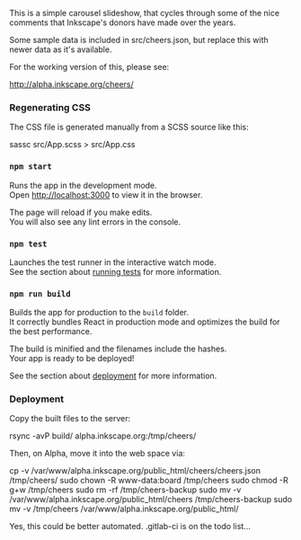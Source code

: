 This is a simple carousel slideshow, that cycles through some of the
nice comments that Inkscape's donors have made over the years.

Some sample data is included in src/cheers.json, but replace this with
newer data as it's available.

For the working version of this, please see:

  http://alpha.inkscape.org/cheers/

### Regenerating CSS

The CSS file is generated manually from a SCSS source like this:

  sassc src/App.scss > src/App.css 


### `npm start`

Runs the app in the development mode.<br>
Open [http://localhost:3000](http://localhost:3000) to view it in the browser.

The page will reload if you make edits.<br>
You will also see any lint errors in the console.

### `npm test`

Launches the test runner in the interactive watch mode.<br>
See the section about [running tests](https://facebook.github.io/create-react-app/docs/running-tests) for more information.

### `npm run build`

Builds the app for production to the `build` folder.<br>
It correctly bundles React in production mode and optimizes the build for the best performance.

The build is minified and the filenames include the hashes.<br>
Your app is ready to be deployed!

See the section about [deployment](https://facebook.github.io/create-react-app/docs/deployment) for more information.


### Deployment

Copy the built files to the server:

  rsync -avP build/ alpha.inkscape.org:/tmp/cheers/

Then, on Alpha, move it into the web space via:

  cp -v /var/www/alpha.inkscape.org/public_html/cheers/cheers.json /tmp/cheers/
  sudo chown -R www-data:board /tmp/cheers
  sudo chmod -R g+w /tmp/cheers
  sudo rm -rf /tmp/cheers-backup
  sudo mv -v /var/www/alpha.inkscape.org/public_html/cheers /tmp/cheers-backup
  sudo mv -v /tmp/cheers /var/www/alpha.inkscape.org/public_html/

Yes, this could be better automated.  .gitlab-ci is on the todo list...
